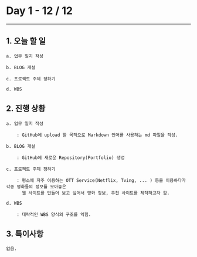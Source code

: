 # Day 1 - 12 / 12

---

## 1. 오늘 할 일

	a. 업무 일지 작성

	b. BLOG 개설

	c. 프로젝트 주제 정하기

	d. WBS



## 2. 진행 상황

	a. 업무 일지 작성

		: GitHub에 upload 할 목적으로 Markdown 언어를 사용하는 md 파일을 작성.

	b. BLOG 개설

		: GitHub에 새로운 Repository(Portfolio) 생성

	c. 프로젝트 주제 정하기

		: 평소에 자주 이용하는 OTT Service(Netflix, Tving, ... ) 등을 이용하다가 각종 영화들의 정보를 모아놓은 
		  웹 사이트를 만들어 보고 싶어서 영화 정보, 추천 사이트를 제작하고자 함.

	d. WBS

		: 대략적인 WBS 양식의 구조를 익힘.



## 3. 특이사항

	없음.
